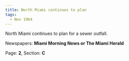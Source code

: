 ```yaml
---  
title: North Miami continues to plan  
tags:  
  - Nov 1964  
---  
```

  
North Miami continues to plan for a sewer outfall.  
  
Newspapers: **Miami Morning News or The Miami Herald**  
  
Page: **2**, Section: **C** 

